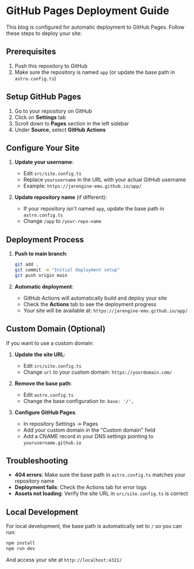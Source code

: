 # GitHub Pages Deployment Guide

This blog is configured for automatic deployment to GitHub Pages. Follow these steps to deploy your site:

## Prerequisites

1. Push this repository to GitHub
2. Make sure the repository is named `app` (or update the base path in `astro.config.ts`)

## Setup GitHub Pages

1. Go to your repository on GitHub
2. Click on **Settings** tab
3. Scroll down to **Pages** section in the left sidebar
4. Under **Source**, select **GitHub Actions**

## Configure Your Site

1. **Update your username**: 
   - Edit `src/site.config.ts`
   - Replace `yourusername` in the URL with your actual GitHub username
   - Example: `https://jarengine-emu.github.io/app/`

2. **Update repository name** (if different):
   - If your repository isn't named `app`, update the base path in `astro.config.ts`
   - Change `/app` to `/your-repo-name`

## Deployment Process

1. **Push to main branch**: 
   ```bash
   git add .
   git commit -m "Initial deployment setup"
   git push origin main
   ```

2. **Automatic deployment**:
   - GitHub Actions will automatically build and deploy your site
   - Check the **Actions** tab to see the deployment progress
   - Your site will be available at: `https://jarengine-emu.github.io/app/`

## Custom Domain (Optional)

If you want to use a custom domain:

1. **Update the site URL**:
   - Edit `src/site.config.ts`
   - Change `url` to your custom domain: `https://yourdomain.com/`

2. **Remove the base path**:
   - Edit `astro.config.ts`
   - Change the base configuration to: `base: '/',`

3. **Configure GitHub Pages**:
   - In repository Settings → Pages
   - Add your custom domain in the "Custom domain" field
   - Add a CNAME record in your DNS settings pointing to `yourusername.github.io`

## Troubleshooting

- **404 errors**: Make sure the base path in `astro.config.ts` matches your repository name
- **Deployment fails**: Check the Actions tab for error logs
- **Assets not loading**: Verify the site URL in `src/site.config.ts` is correct

## Local Development

For local development, the base path is automatically set to `/` so you can run:

```bash
npm install
npm run dev
```

And access your site at `http://localhost:4321/`
